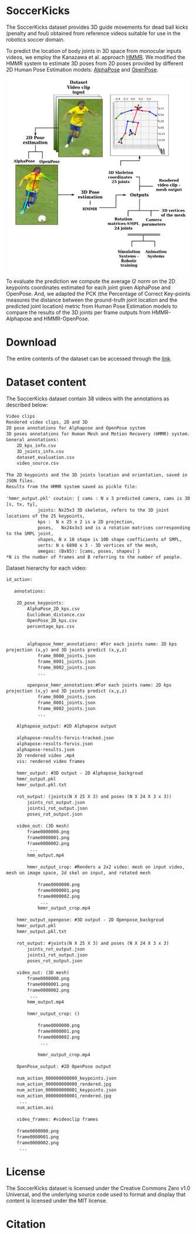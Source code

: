 # SoccerKicks

The SoccerKicks dataset provides 3D guide movements for dead ball kicks (penalty and foul) obtained from reference videos suitable for use in the robotics soccer domain.

To predict the location of body joints in 3D space from monocular inputs videos, we employ the Kanazawa et al. approach [HMMR](https://github.com/akanazawa/human_dynamics). We modified the HMMR system to estimate 3D poses from 2D poses provided by different 2D Human Pose Estimation models: [AlphaPose](https://github.com/MVIG-SJTU/AlphaPose) and [OpenPose](https://github.com/CMU-Perceptual-Computing-Lab/openpose).

![Schematic_overview](/overview/Diagram.png)

To evaluate the prediction we compute the average *l2 norm* on the 2D keypoints coordinates estimated for each joint given AlphaPose and OpenPose. And, we adapted the PCK (the Percentage of Correct Key-points measures the distance between the ground-truth joint location and the predicted joint location) metric from Human Pose Estimation models to compare the results of the 3D joints per frame outputs from HMMR-Alphapose and HMMR-OpenPose.

# Download

The entire contents of the dataset can be accessed through the [link](https://drive.google.com/drive/folders/1RS93v-QE8jQ-6NFTGu4gwx_-5xYsWona?usp=sharing).

# Dataset content

The SoccerKicks dataset contain 38 videos with the annotations as described below:

    Video clips 
    Rendered video clips, 2D and 3D
    2D pose annotations for Alphapose and OpenPose system
    3D poses annotations for Human Mesh and Motion Recovery (HMMR) system. 
    General annotations: 
    	2D_kps_info.csv
    	3D_joints_info.csv
    	dataset_evaluation.csv
    	video_source.csv          
    
    The 2D keypoints and the 3D joints location and orientation, saved in JSON files.
    Results from the HMMR system saved as pickle file:    
    
    'hmmr_output.pkl' coutain: { cams : N x 3 predicted camera, cams is 3D [s, tx, ty],
			    joints: Nx25x3 3D skeleton, refers to the 3D joint locations of the 25 keypoints,
			    kps :  N x 25 x 2 is a 2D projection, 
			    poses,   Nx24x3x3 and is a rotation matrices corresponding to the SMPL joint,
			    shapes, N x 10 shape is 10D shape coefficients of SMPL,
			    verts: N x 6890 x 3 - 3D vertices of the mesh,
			    omegas: (Bx85): [cams, poses, shapes] }
	*N is the number of frames and B referring to the number of people.

Dataset hierarchy for each video:			    
	
	id_action: 

	   annotations:
	   
	   	2D_pose_keypoints:
	   		AlphaPose_2D_kps.csv
	   		Euclidean_distance.csv
	   		OpenPose_2D_kps.csv
	   		percentage_kps.csv
	   	
	    	
	    	alphapose_hmmr_annotations: #For each joints name: 2D kps projection (x,y) and 3D joints predict (x,y,z)
	    		frame_0000_joints.json
	    		frame_0001_joints.json
	    		frame_0002_joints.json
	    		...

	    	openpose_hmmr_annotations:#For each joints name: 2D kps projection (x,y) and 3D joints predict (x,y,z)
	    		frame_0000_joints.json
	    		frame_0001_joints.json
	    		frame_0002_joints.json
	    		...

	    Alphapose_output: #2D Alphapose output

		alphapose-results-forvis-tracked.json
		alphapose-results-forvis.json
		alphapose-results.json
		2D rendered video .mp4
		vis: rendered video frames

	    hmmr_output: #3D output - 2D Alphapose_backgroud
		hmmr_output.pkl
		hmmr_output.pkl.txt

		rot_output: (joints(N X 25 X 3) and poses (N X 24 X 3 x 3))
		    joints_rot_output.json
		    joints1_rot_output.json
		    poses_rot_output.json
		    
		video_out: (3D mesh)
		    frame0000000.png
		    frame0000001.png
		    frame0000002.png
		     ...
		    hmm_output.mp4

		    hmmr_output_crop: #Renders a 2x2 video: mesh on input video, mesh on image space, 2d skel on input, and rotated mesh

		        frame0000000.png
		        frame0000001.png
		        frame0000002.png
		         ...
		        hmmr_output_crop.mp4

	    hmmr_output_openpose: #3D output - 2D Openpose_backgroud
		hmmr_output.pkl
		hmmr_output.pkl.txt

		rot_output: #joints(N X 25 X 3) and poses (N X 24 X 3 x 3)
		    joints_rot_output.json
		    joints1_rot_output.json
		    poses_rot_output.json

		video_out: (3D mesh)
		    frame0000000.png
		    frame0000001.png
		    frame0000002.png
		     ...
		    hmm_output.mp4

		    hmmr_output_crop: ()

		        frame0000000.png
		        frame0000001.png
		        frame0000002.png
		         ...

		        hmmr_output_crop.mp4

	    OpenPose_output: #2D OpenPose output

		num_action_000000000000_keypoints.json
		num_action_000000000000_rendered.jpg
		num_action_000000000001_keypoints.json
		num_action_000000000001_rendered.jpg
		 ...
		num_action.avi

	    video_frames: #videoclip frames

		frame0000000.png
		frame0000001.png
		frame0000002.png
		 ...

# License

The SoccerKicks dataset is licensed under the Creative Commons Zero v1.0 Universal, and the underlying source code used to format and display that content is licensed under the MIT license.

# Citation
